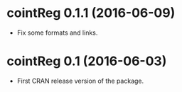 # cointReg 0.1.1 (2016-06-09)
 * Fix some formats and links.

# cointReg 0.1 (2016-06-03)
 * First CRAN release version of the package.
